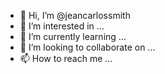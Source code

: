 - 👋 Hi, I’m @jeancarlossmith
- 👀 I’m interested in ...
- 🌱 I’m currently learning ...
- 💞️ I’m looking to collaborate on ...
- 📫 How to reach me ...

<!---
jeancarlossmith/jeancarlossmith is a ✨ special ✨ repository because its `README.md` (this file) appears on your GitHub profile.
You can click the Preview link to take a look at your changes.
--->
